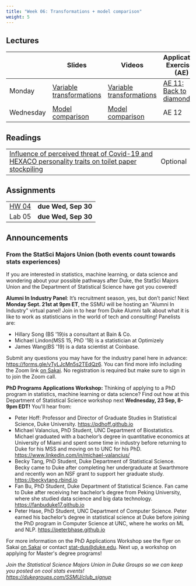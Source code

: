 ```yaml
---
title: "Week 06: Transformations + model comparison"
weight: 5
---
```


<style>
table {
font-size: 18px;
}

</style>

## Lectures

|           | Slides                   | Videos | Application Exercises (AE) |
|-----------|--------------------------|--------|--------|
| Monday    | [Variable transformations](https://sta210-fa20.netlify.app/slides/11-transformations.html)| [Variable transformations](https://warpwire.duke.edu/w/J30EAA/) | [AE 11: Back to diamonds](https://sta210-fa20.netlify.app/appex/ae-11-diamonds-pt2.html)|
| Wednesday | [Model comparison](https://sta210-fa20.netlify.app/slides/12-model-comparison.html) | [Model comparison](https://warpwire.duke.edu/w/-4MEAA/) | AE 12|


## Readings

|            |   |
|------------|---|
| [Influence of perceived threat of Covid-19 and HEXACO personality traits on toilet paper stockpiling](https://journals.plos.org/plosone/article?id=10.1371/journal.pone.0234232#abstract0)  | Optional  |



## Assignments

|                        |   |
|------------------------|---|
| [HW 04](https://sta210-fa20.netlify.app/hw/hw-04.html)| **due Wed, Sep 30** |
| Lab 05         | **due Wed, Sep 30** |


## Announcements

### From the StatSci Majors Union (both events count towards stats experiences)

If you are interested in statistics, machine learning, or data science and wondering about your possible pathways after Duke, the StatSci Majors Union and the Department of Statistical Science have got you covered!
 
**Alumni In Industry Panel**:   It’s recruitment season, yes, but don’t panic! Next **Monday Sept. 21st at 9pm ET**, the SSMU will be hosting an "Alumni In Industry" virtual panel! Join in to hear from Duke Alumni talk about what it is like to work as statisticians in the world of tech and consulting! Panelists are:

- Hillary Song (BS '19)is a consultant at Bain & Co. 
- Michael Lindon(MSS 15, PhD '18) is a statistician at Optimizely
- James Wang(BS '19) is a data scientist at Coinbase.

Submit any questions you may have for the industry panel here in advance: https://forms.gle/vTyLJcMn5s2TEdQz6. You can find more info including the Zoom link [on Sakai](https://sakai.duke.edu).  No registration is required but make sure to sign in to join the Zoom call. 
 
 
**PhD Programs Applications Workshop:**  Thinking of applying to a PhD program in statistics, machine learning or data science?  Find out how at this Department of Statistical Science workshop  next **Wednesday, 23 Sep, 8-9pm EDT!** You'll hear from:

- Peter Hoff: Professor and Director of Graduate Studies in Statistical Science, Duke University.   https://pdhoff.github.io
- Michael Valancius, PhD Student, UNC Department of Biostatistics.  Michael graduated with a bachelor’s degree in quantitative economics at University of Miami and spent some time in industry before returning to Duke for his MSS and moving on to UNC for his PhD.   https://www.linkedin.com/in/michael-valancius/ 
- Becky Tang, PhD Student, Duke Department of Statistical Science. Becky came to Duke after completing her undergraduate at Swarthmore and recently won an NSF grant to support her graduate study. https://beckytang.rbind.io
- Fan Bu, PhD Student, Duke Department of Statistical Science. Fan came to Duke after receiving her bachelor’s degree from Peking University, where she studied data science and big data technology.
https://fanbuduke17.github.io
- Peter Hase, PhD Student, UNC Department of Computer Science. Peter earned his bachelor’s degree in statistical science at Duke before joining the PhD program in Computer Science at UNC, where he works on ML and NLP.  https://peterbhase.github.io 

For more information on the PhD Applications Workshop see the flyer on Sakai [on Sakai](https://sakai.duke.edu) or contact stat-dus@duke.edu. Next up, a workshop on applying for Master's degree programs!
 

*Join the Statistical Science Majors Union in Duke Groups so we can keep you posted on cool stats events! https://dukegroups.com/SSMU/club_signup*
 
 




